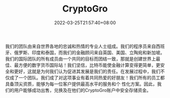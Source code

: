 ﻿---
weight: 
title: "CryptoGro"
description: "CryptoGro是主要加密货币的全功能即期国际站，国际站通过我们的对等融资市场提供交易。"
date: 2022-03-25T21:57:40+08:00
lastmod: 2022-03-25T16:45:40+08:00
draft: false
authors: ["Metabd"]
featuredImage: "cryptogro.webp"
link: ""
tags: ["交易所","CryptoGro"]
categories: ["navigation"]
navigation: ["交易所"]
lightgallery: true
toc: true
pinned: false
recommend: false
recommend1: false
---
我们的团队由来自世界各地的忠诚和热情的专业人士组成。我们的程序员来自西班牙、俄罗斯、印度和泰国，而我们的金融顾问来自英国、美国、立陶宛和新加坡。 我们的国际团队的所有成员由一个共同的目标而团结一致，那就是创建世界上最佳、最方便的数字货币国际站！我们坚信，比特币能使金融计算变得更简单，更安 全和更好，这就是为何我们认为促进其发展是我们的责任。在发展过程中，我们不仅成了一个团队。我们成了对这项事业有着共同热爱的好朋友！我们所有的员工都具备顶尖资质，能够为每一位客户提供最高水平的服务和个 性化方案。因此，我们的用户能够成功出售，兑换及在他们的CryptoGro账户中安全存储资金。
